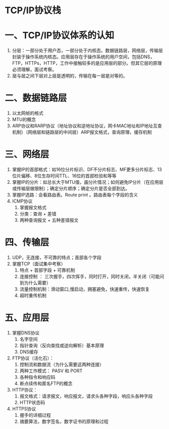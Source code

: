 # TCP/IP协议栈
# 一、TCP/IP协议体系的认知
1. 分层：一部分处于用户态，一部分处于内核态。数据链路层，网络层，传输层封装于操作系统内核态。应用层存在于操作系统的用户空间，包括DNS，FTP，HTTPs，HTTP，工作中接触较多的是应用层的部分。但其它层的原理必须理解，面试考察。
2. 层与层之间下层对上层是透明的，传输在每一层是对等的。

# 二、数据链路层
1. 以太网帧的格式
2. MTU的概念
3. ARP协议和RARP协议（地址协议和逆地址协议，网卡MAC地址和IP地址互查机制）（网络层和链路层的中间层）ARP报文格式，查询原理，缓存机制

# 三、网络层
1. 掌握IP的首部格式：如16位分片标识、DF不分片标志、MF更多分片标志、13位片偏移、8位生存时间TTL、16位的首部检验和等等
2. 掌握IP的分片：如总长大于MTU值，画分片情况；如何避免IP分片（在应用层或传输层做限制）；确定分片顺序；确定分片是否全部到达。
4. 掌握IP选路：会看路由表。Route print 。路由表每个字段的含义
5. ICMP协议
    1. 掌握报文格式
    2. 分类：查询 + 差错
    3. 两种查询报文 + 五种差错报文

# 四、传输层
1. UDP，无连接，不可靠的特点；首部各个字段
2. 掌握TCP（面试集中考察）
    1. 特点 + 首部字段 + 可靠机制
    2. 连接控制 ： 三次握手，四次挥手，同时打开，同时关闭，半关闭（可能问到为什么需要）
    3. 流量控制机制：滑动窗口,慢启动，拥塞避免，快速重传，快速恢复
    4. 超时重传机制

# 五、应用层
1. 掌握DNS协议
    1. 名字空间
    2. 指针查询（反向查找或逆向解析）基本原理
    3. DNS缓存
2. FTP协议（活化石）：
    1. 控制流和数据流（为什么需要这两种连接）
    2. 两种工作模式： PASV 和 PORT
    3. 各种指令和响应码
    4. 断点续传和匿名FTP的概念
3. HTTP协议： 
    1. 报文格式：请求报文，响应报文，请求头各种字段，响应头各种字段
    2. HTTP状态码
4. HTTPS协议
    1. 握手的详细过程
    2. 摘要算法，数字签名，数字证书的原理和过程